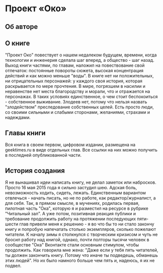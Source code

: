 # Проект «Око»
## Об авторе


## О книге
"Проект Око" повествует о нашем недалеком будущем, времени, когда технологии и инженерия сделала шаг вперед, а общество - шаг назад. Выход книги частями, по главам, наложил на повествование свой отпечаток: постоянные повороты сюжета, высокая концентрация действий и как можно меньше "воды". В книге нет ни положительных, ни отрицательных персонажей: у каждого своя история, которая раскрывается по мере прочтения.
В мире, погрязшем в насилии и неравенстве нет места благородству и морали, что и отражается на персонажах. В таких условиях единственное, о чем стоит беспокоиться - собственное выживание.
Злодеев нет, потому что нельзя назвать "злодейством" преследование собственных целей.
Есть просто люди, со своими сильными и слабыми сторонами, желаниями, страхами и надеждами.

## Главы книги
Вся книга в своем первом, цифровом издании, размещена на geektimes.ru в виде отдельных глав. Все ссылки на них можно получить в последней опубликованной части.

## История создания
Я не вынашивал идеи написать книгу, не делал заметок или набросков. Просто 16 мая 2015 года я сильно застудил шею. Адская боль, невозможность ходить, сидеть, лежать. Единственным вариантом отвлечься - начать писать, но не по работе, как редактор/журналист, а для себя.
Так, в прямом смысле, в мучениях, родилась первая, пилотная часть "Ока", которую я и разместил на ресурсе в рубрике "Читальный зал". А уже потом, позитивная реакция публики и требование продолжить работу на протяжении последующих пяти-шести глав привели меня к решению - я во что бы то ни стало закончу книгу и попробую напечатать столько экземпляров, сколько пожелают читатели.
К началу зимы я столкнулся с творческим кризисом и чуть не бросил работу над книгой, однако, почти полторы тысячи человек в сообществе "Ока" Вконтакте стали основным стимулом, чтобы продолжить.
Как говорила мне жена: "Даже если у тебя пять читателей, ты должен закончить книгу. Потому что иначе ты подведешь, обманешь этих людей".
Но их было намного больше чем пять и, надеюсь, я их не подвел.
